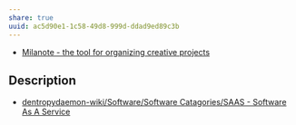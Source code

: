 ```yaml
---
share: true
uuid: ac5d90e1-1c58-49d8-999d-ddad9ed89c3b
---
```

* [Milanote - the tool for organizing creative projects](https://milanote.com/)

## Description

* [dentropydaemon-wiki/Software/Software Catagories/SAAS - Software As A Service](/undefined)
